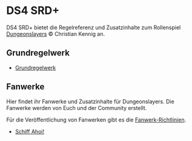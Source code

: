 # DS4 SRD+

DS4 SRD+ bietet die Regelreferenz und Zusatzinhalte zum Rollenspiel [Dungeonslayers](https://www.dungeonslayers.net) © Christian Kennig an.

## Grundregelwerk

- [Grundregelwerk](grw/index.md)

## Fanwerke

Hier findet ihr Fanwerke und Zusatzinhalte für Dungeonslayers. Die Fanwerke werden von Euch und der Community erstellt. 

Für die Veröffentlichung von Fanwerken gibt es die [Fanwerk-Richtlinien](https://www.dungeonslayers.net/fanwerk-richtlinien/).

- [Schiff Ahoi!](fanwerk/schiff-ahoi/schiff-ahoi.md)
